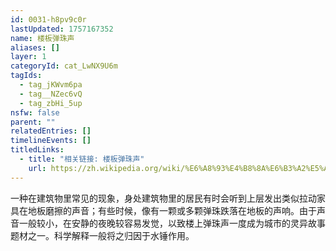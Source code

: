 ```yaml
---
id: 0031-h8pv9c0r
lastUpdated: 1757167352
name: 楼板弹珠声
aliases: []
layer: 1
categoryId: cat_LwNX9U6m
tagIds:
  - tag_jKWvm6pa
  - tag__NZec6vQ
  - tag_zbHi_5up
nsfw: false
parent: ""
relatedEntries: []
timelineEvents: []
titledLinks:
  - title: "相关链接: 楼板弹珠声"
    url: https://zh.wikipedia.org/wiki/%E6%A8%93%E4%B8%8A%E6%B3%A2%E5%AD%90%E8%81%B2
---
```


一种在建筑物里常见的现象，身处建筑物里的居民有时会听到上层发出类似拉动家具在地板磨擦的声音；有些时候，像有一颗或多颗弹珠跌落在地板的声响。由于声音一般较小，在安静的夜晚较容易发觉，以致楼上弹珠声一度成为城市的灵异故事题材之一。科学解释一般将之归因于水锤作用。